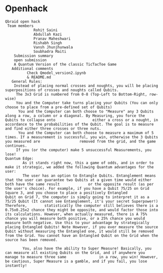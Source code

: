    # Openhack
    Qbraid open hack
     Team members
                 Rohit Saini
                 Abdullah Kazi
                 Pranav Maheshwari
                 Rishabh Singh
                 Vansh Jhunjhunwala
                 Soubhadra Maiti
        Submission summary
        open submission
        A Quantum Version of the classic TicTacToe Game
       Additional comments
              Check Qmodel_version2.ipynb
              & README.md
       General Rules: 
        Instead of placing normal crosses and noughts, you will be placing superpositions of crosses and noughts called Qubits.
         The 3x3 Grid is numbered from 0-8 (Top-Left to Bottom-Right, row-wise)
         You and the Computer take turns placing your Qubits (You can only choose to place from a pre-defined set of Qubits)
          You and the Computer can both choose to "Measure" any 3 Qubits along a row, a column or a diagonal. By Measuring, you force the Qubits to collapse onto                 either a cross or a nought, in accordance to the probabilities of the Qubit. The goal is to measure and find either three crosses or three nuts.
          You and the Computer can both choose to measure a maximum of 5 times. If a measurement is successful, you win, otherwise the 3 Qubits you measured are                  removed from the grid, and the game continues.
         If you (or the computer) make 5 unsuccessful Measurements, you lose!
    Quantum Edge:
            As it stands right now, this a game of odds, and in order to make it strategic, we added the following Quantum advantages for the user:
            The user has an option to Entangle Qubits. Entanglement means that the user can guarantee two Qubits at a given time would either both have the same result             or the opposite result (as per the user's choice). For example, if you have a Qubit 75/25 on Grid Square 3, and you choose to place a positively Entangled             Qubit on Grid 7, the computer is simply going to interpret it as a 75/25 Qubit (It cannot see Entanglement, it's your secret Superpower!) Therefore,        statistically the computer still believes there is a 0.75x0.25x2 chance they might be opposite, and would factor those into its calculations. However, when actually measured, there is A 75% chance you will measure both positive, or a 25% chance you would measure both negative. Use this to your advantage by strategically placing Entangled Qubits! Note However, if you ever measure the source Qubit without measuring the Entangled one, it would still be removed from the Grid. You cannot have an Entangled Qubit on the Grid when the source has been removed.

            You, also have the ability to Super Measure! Basically, you can measure all existing Qubits on the Grid, and if anywhere you manage to measure three same               in a row, you win! However, be cautious, Super Measure is a gamble, and if you fail, you lose instantly!
      
